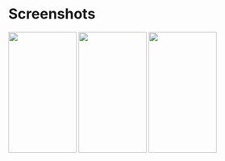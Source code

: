 # Screenshots

<img src="https://farm5.staticflickr.com/4733/39174832181_e3f64649c3_h.jpg" style="width: 135px; height: 240px;"/>
<img src="https://farm5.staticflickr.com/4726/39174832631_9a77f0d46b_h.jpg" style="width: 135px; height: 240px;"/>
<img src="https://farm5.staticflickr.com/4739/38298694485_e54b35e4ed_h.jpg" style="width: 135px; height: 240px;"/>
